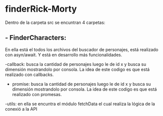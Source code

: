 # finderRick-Morty

Dentro de la carpeta src se encuntran 
4 carpetas:
## - FinderCharacters:
En ella está el todos los archivos del buscador de personajes, está realizado con asyn/await. Y está en desarrollo más funcionalidades.

-callback:  busca la cantidad de personajes
luego le de id x y busca su dimensión mostrandolo por consola. La idea de este codigo es que está realizado con callbacks.

- promise:  busca la cantidad de personajes
luego le de id x y busca su dimensión mostrandolo por consola. La idea de este codigo es que está realizado con promesas.

-utils: en ella se encuntra el módulo fetchData el cual realiza la lógica de la conexió a la API
